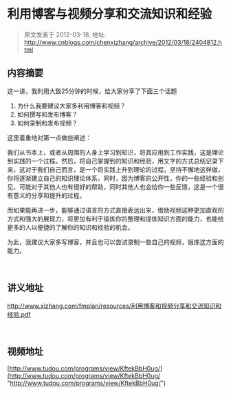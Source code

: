# 利用博客与视频分享和交流知识和经验 
> 原文发表于 2012-03-18, 地址: http://www.cnblogs.com/chenxizhang/archive/2012/03/18/2404812.html 


内容摘要
----

 这一讲，我利用大致25分钟的时候，给大家分享了下面三个话题

 1. 为什么我要建议大家多利用博客和视频？
2. 如何撰写和发布博客？
3. 如何录制和发布视频？

 这里着重地对第一点做些阐述：

 我们从书本上，或者从周围的人身上学习到知识，将其应用到工作实践，这是理论到实践的一个过程。然后，将自己掌握到的知识和经验，用文字的方式总结记录下来，这对于我们自己而言，是一个将实践上升到理论的过程，坚持不懈地这样做，你将逐渐建立自己的知识理论体系，同时，因为博客的公开性，你的一些经验和创见，可能对于其他人也有很好的帮助，同时其他人也会给你一些反馈，这是一个很有意义的分享和提升的过程。

 而如果能再进一步，能够通过语言的方式直接表达出来，借助视频这种更加直观的方式和强大的展现力，将更加有利于锻炼你的整理和提炼知识方面的能力，也能给更多的人以便捷的了解你的知识和经验的机会。

 为此，我建议大家多写博客，并且也可以尝试录制一些自己的视频，锻炼这方面的能力。

  

 讲义地址
----

 <http://www.xizhang.com/fmplan/resources/利用博客和视频分享和交流知识和经验.pdf>

  

 视频地址
----

 [http://www.tudou.com/programs/view/KftekBbH0ug/](http://www.tudou.com/programs/view/KftekBbH0ug/ "http://www.tudou.com/programs/view/KftekBbH0ug/")

 